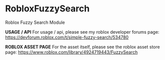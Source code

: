 # RobloxFuzzySearch
Roblox Fuzzy Search Module



**USAGE / API**
For usage / api, please see my roblox developer forums page: https://devforum.roblox.com/t/simple-fuzzy-search/534780

**ROBLOX ASSET PAGE**
For the asset itself, please see the roblox asset store page: https://www.roblox.com/library/4924719443/FuzzySearch
